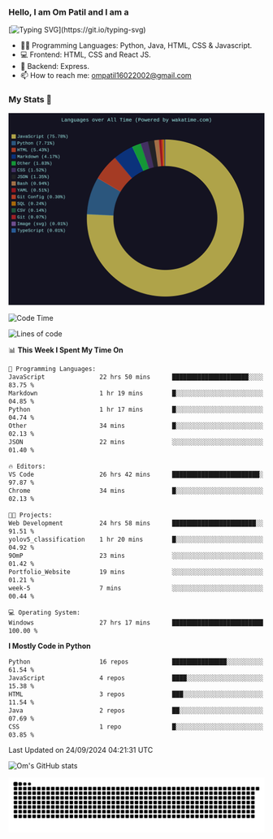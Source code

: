 <h3> Hello, I am Om Patil and I am a</h3>

[![Typing SVG](https://readme-typing-svg.demolab.com?font=Fira+Code&pause=1000&color=00F7F6&random=false&width=435&lines=Python+Developer;Full+Stack+Developer;Java+Developmer;Data+Scientist;Machine+Learning+Engineer;Deep+Learning+Engineer;Artificial+Intelligence+Engineer;Data+Analyst;Python+Developer;Computer+Vision+Specialist;)](https://git.io/typing-svg)


- 👨‍💻 Programming Languages: Python, Java, HTML, CSS & Javascript. 
- 💻 Frontend: HTML, CSS and React JS.
- 🦄 Backend: Express.
- 📫 How to reach me: ompatil16022002@gmail.com

<h3>My Stats 💯</h3>

<img src="wakatime-stats.svg" alt="Wakatime Stats" width="600"/>

<!--  [![Top Langs](https://github-readme-stats.vercel.app/api/top-langs/?username=9OmP&layout=compact&theme=radical)](https://github.com/anuraghazra/github-readme-stats) -->

<!--START_SECTION:waka-->
![Code Time](http://img.shields.io/badge/Code%20Time-31%20hrs%2044%20mins-blue)

![Lines of code](https://img.shields.io/badge/From%20Hello%20World%20I%27ve%20Written-1.5%20million%20lines%20of%20code-blue)

📊 **This Week I Spent My Time On** 

```text
💬 Programming Languages: 
JavaScript               22 hrs 50 mins      █████████████████████░░░░   83.75 % 
Markdown                 1 hr 19 mins        █░░░░░░░░░░░░░░░░░░░░░░░░   04.85 % 
Python                   1 hr 17 mins        █░░░░░░░░░░░░░░░░░░░░░░░░   04.74 % 
Other                    34 mins             █░░░░░░░░░░░░░░░░░░░░░░░░   02.13 % 
JSON                     22 mins             ░░░░░░░░░░░░░░░░░░░░░░░░░   01.40 % 

🔥 Editors: 
VS Code                  26 hrs 42 mins      ████████████████████████░   97.87 % 
Chrome                   34 mins             █░░░░░░░░░░░░░░░░░░░░░░░░   02.13 % 

🐱‍💻 Projects: 
Web Development          24 hrs 58 mins      ███████████████████████░░   91.51 % 
yolov5_classification    1 hr 20 mins        █░░░░░░░░░░░░░░░░░░░░░░░░   04.92 % 
9OmP                     23 mins             ░░░░░░░░░░░░░░░░░░░░░░░░░   01.42 % 
Portfolio_Website        19 mins             ░░░░░░░░░░░░░░░░░░░░░░░░░   01.21 % 
week-5                   7 mins              ░░░░░░░░░░░░░░░░░░░░░░░░░   00.44 % 

💻 Operating System: 
Windows                  27 hrs 17 mins      █████████████████████████   100.00 % 
```

**I Mostly Code in Python** 

```text
Python                   16 repos            ███████████████░░░░░░░░░░   61.54 % 
JavaScript               4 repos             ████░░░░░░░░░░░░░░░░░░░░░   15.38 % 
HTML                     3 repos             ███░░░░░░░░░░░░░░░░░░░░░░   11.54 % 
Java                     2 repos             ██░░░░░░░░░░░░░░░░░░░░░░░   07.69 % 
CSS                      1 repo              █░░░░░░░░░░░░░░░░░░░░░░░░   03.85 % 
```




 Last Updated on 24/09/2024 04:21:31 UTC
<!--END_SECTION:waka-->

![Om's GitHub stats](https://github-readme-stats.vercel.app/api?username=9OmP&show_icons=true&theme=radical)

![snake gif](https://github.com/9OmP/9OmP/blob/output/github-contribution-grid-snake-dark.svg)


